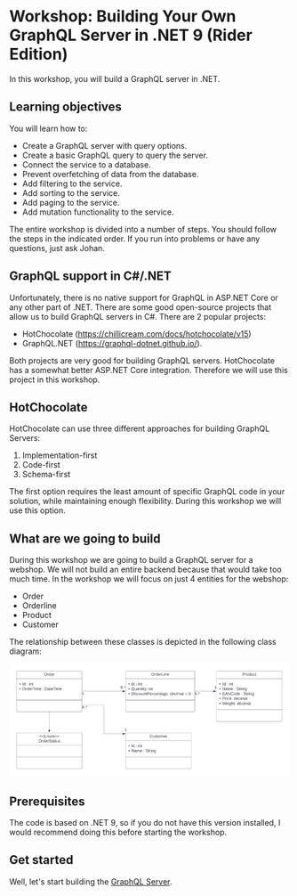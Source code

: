 # Workshop: Building Your Own GraphQL Server in .NET 9 (Rider Edition)

In this workshop, you will build a GraphQL server in .NET.

## Learning objectives

You will learn how to:
- Create a GraphQL server with query options.
- Create a basic GraphQL query to query the server.
- Connect the service to a database.
- Prevent overfetching of data from the database.
- Add filtering to the service.
- Add sorting to the service.
- Add paging to the service.
- Add mutation functionality to the service.

The entire workshop is divided into a number of steps. You should follow the steps in the indicated order. If you run into problems or have any questions, just ask Johan.

## GraphQL support in C#/.NET
Unfortunately, there is no native support for GraphQL in ASP.NET Core or any other part of .NET. There are some good open-source projects that allow us to build GraphQL servers in C#. There are 2 popular projects:
- HotChocolate (https://chillicream.com/docs/hotchocolate/v15)
- GraphQL.NET (https://graphql-dotnet.github.io/).

Both projects are very good for building GraphQL servers. HotChocolate has a somewhat better ASP.NET Core integration. Therefore we will use this project in this workshop.

## HotChocolate

HotChocolate can use three different approaches for building GraphQL Servers:
1. Implementation-first
2. Code-first
3. Schema-first

The first option requires the least amount of specific GraphQL code in your solution, while maintaining enough flexibility. During this workshop we will use this option.

## What are we going to build

During this workshop we are going to build a GraphQL server for a webshop. We will not build an entire backend because that would take too much time. In the workshop we will focus on just 4 entities for the webshop:
- Order
- Orderline
- Product 
- Customer

The relationship between these classes is depicted in the following class diagram:

![uml diagram](./images/Diagram.png)

## Prerequisites

The code is based on .NET 9, so if you do not have this version installed, I would recommend doing this before starting the workshop.

## Get started

Well, let's start building the [GraphQL Server](./Step1.md).